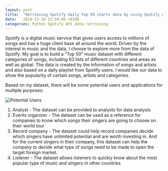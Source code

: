 ```yaml
---
layout: post
title:  "Retrieving Spotify daily Top 50 charts data by using Spotify API and Python"
date:   2019-12-10 23:59:00 +0100
categories: Python Spotify API data retrieving
---
```


Spotify is a digital music service that gives users access to millions of songs and has a huge client base all around the world. Driven by the interest in music and the data, I choose to explore more from the data of Spotify. My goal is to build a “Top 50” music dataset with different categories of songs, including 63 lists of different countries and areas as well as global. The data is created by the information of songs and artists and also based on a daily playlist from Spotify users. I would like our data to show the popularity of certain songs, artists and categories.

Based on my dataset, there will be some potential users and applications for multiple purposes:

![Potential Users](https://i.imgur.com/KcajQ9U.jpg?1)

1. Analyst - The dataset can be provided to analysts for data analysis
2. Events organizer - The dataset can be used as a reference for companies to know which songs their singers are going to choose on their world tour
3. Record company - The dataset could help record companies decide which singers have unlimited potential and are worth investing in. And for the current singers in their company, this dataset can help the company to decide what type of songs need to be made to open the target foreign market. 
4. Listener - The dataset allows listeners to quickly know about the most popular type of music and singers in other countries

